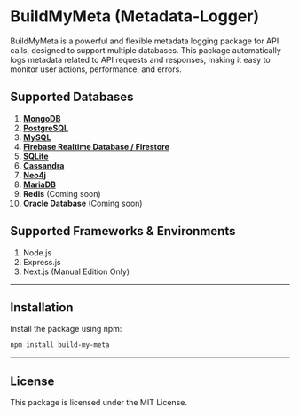 
# BuildMyMeta (Metadata-Logger)

BuildMyMeta is a powerful and flexible metadata logging package for API calls, designed to support multiple databases. This package automatically logs metadata related to API requests and responses, making it easy to monitor user actions, performance, and errors.

## Supported Databases
1. [**MongoDB**](#mongodb)
2. [**PostgreSQL**](#postgresql)
3. [**MySQL**](#mysql)
4. [**Firebase Realtime Database / Firestore**](#firebase)
5. [**SQLite**](#sqlite)
6. [**Cassandra**](#cassandra)
7. [**Neo4j**](#neo4j)
8. [**MariaDB**](#mariadb)
9. **Redis** (Coming soon)
10. **Oracle Database** (Coming soon)

## Supported Frameworks & Environments
1. Node.js
2. Express.js
3. Next.js (Manual Edition Only)

---

## Installation

Install the package using npm:

```bash
npm install build-my-meta
```
---

## License
This package is licensed under the MIT License.
